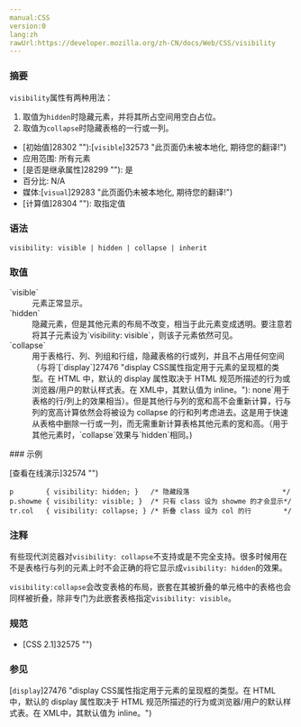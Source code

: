 ```yaml
---
manual:CSS
version:0
lang:zh
rawUrl:https://developer.mozilla.org/zh-CN/docs/Web/CSS/visibility
---
```





### 摘要<a name=".E6.91.98.E8.A6.81"></a>


`visibility`属性有两种用法：


1. 取值为`hidden`时隐藏元素，并将其所占空间用空白占位。
1. 取值为`collapse`时隐藏表格的一行或一列。

* [初始值]28302 ""):[`visible`]32573 "此页面仍未被本地化, 期待您的翻译!")
* 应用范围: 所有元素
* [是否是继承属性]28299 ""): 是
* 百分比: N/A
* 媒体:[`visual`]29283 "此页面仍未被本地化, 期待您的翻译!")
* [计算值]28304 ""): 取指定值

### 语法<a name=".E8.AF.AD.E6.B3.95"></a>

```
visibility: visible | hidden | collapse | inherit

```

### 取值<a name=".E5.8F.96.E5.80.BC"></a>
<dl><dt id=''>`visible`</dt><dd>元素正常显示。</dd><dt id=''>`hidden`</dt><dd>隐藏元素，但是其他元素的布局不改变，相当于此元素变成透明。要注意若将其子元素设为`visibility: visible`，则该子元素依然可见。</dd><dt id=''>`collapse`</dt><dd>用于表格行、列、列组和行组，隐藏表格的行或列，并且不占用任何空间（与将`[`display`]27476 "display CSS属性指定用于元素的呈现框的类型。在 HTML 中，默认的 display 属性取决于 HTML 规范所描述的行为或浏览器/用户的默认样式表。在 XML中，其默认值为 inline。"): none`用于表格的行/列上的效果相当）。但是其他行与列的宽和高不会重新计算，行与列的宽高计算依然会将被设为 collapse 的行和列考虑进去。这是用于快速从表格中删除一行或一列，而无需重新计算表格其他元素的宽和高。（用于其他元素时，`collapse`效果与`hidden`相同。)</dd></dl>
### 示例<a name=".E7.A4.BA.E4.BE.8B"></a>


[查看在线演示]32574 "")


```
p        { visibility: hidden; }   /* 隐藏段落                       */
p.showme { visibility: visible; }  /* 只有 class 设为 showme 的才会显示*/
tr.col   { visibility: collapse; } /* 折叠 class 设为 col 的行        */
```

### 注释<a name=".E6.B3.A8.E9.87.8A"></a>


有些现代浏览器对`visibility: collapse`不支持或是不完全支持。很多时候用在不是表格行与列的元素上时不会正确的将它显示成`visibility: hidden`的效果。



`visibility:collapse`会改变表格的布局，嵌套在其被折叠的单元格中的表格也会同样被折叠，除非专门为此嵌套表格指定`visibility: visible`。


### 规范<a name=".E8.A7.84.E8.8C.83"></a>

* [CSS 2.1]32575 "")

### 参见<a name=".E5.8F.82.E8.A7.81"></a>


[`display`]27476 "display CSS属性指定用于元素的呈现框的类型。在 HTML 中，默认的 display 属性取决于 HTML 规范所描述的行为或浏览器/用户的默认样式表。在 XML中，其默认值为 inline。")




